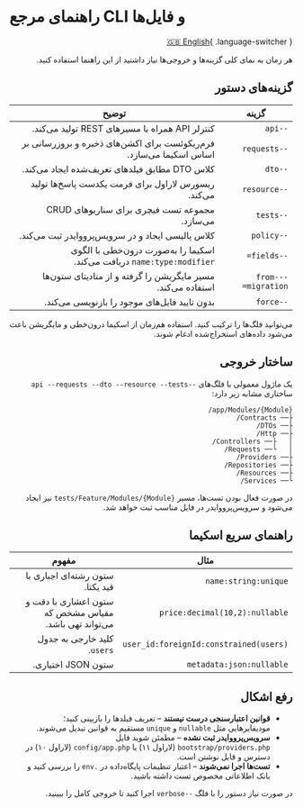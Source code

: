 # راهنمای مرجع CLI و فایل‌ها

<div dir="rtl">

[🇬🇧 English](/en/reference/){ .language-switcher }

هر زمان به نمای کلی گزینه‌ها و خروجی‌ها نیاز داشتید از این راهنما استفاده کنید.

## گزینه‌های دستور

| گزینه | توضیح |
| --- | --- |
| `--api` | کنترلر API همراه با مسیرهای REST تولید می‌کند. |
| `--requests` | فرم‌ریکوئست برای اکشن‌های ذخیره و بروزرسانی بر اساس اسکیما می‌سازد. |
| `--dto` | کلاس DTO مطابق فیلدهای تعریف‌شده ایجاد می‌کند. |
| `--resource` | ریسورس لاراول برای فرمت یکدست پاسخ‌ها تولید می‌کند. |
| `--tests` | مجموعه تست فیچری برای سناریوهای CRUD می‌سازد. |
| `--policy` | کلاس پالیسی ایجاد و در سرویس‌پرووایدر ثبت می‌کند. |
| `--fields=` | اسکیما را به‌صورت درون‌خطی با الگوی `name:type:modifier` دریافت می‌کند. |
| `--from-migration=` | مسیر مایگریشن را گرفته و از متادیتای ستون‌ها استفاده می‌کند. |
| `--force` | بدون تایید فایل‌های موجود را بازنویسی می‌کند. |

می‌توانید فلگ‌ها را ترکیب کنید. استفاده هم‌زمان از اسکیما درون‌خطی و مایگریشن باعث می‌شود داده‌های استخراج‌شده ادغام شوند.

## ساختار خروجی

یک ماژول معمولی با فلگ‌های `--api --requests --dto --resource --tests` ساختاری مشابه زیر دارد:

```
app/Modules/{Module}/
├── Contracts/
├── DTOs/
├── Http/
│   ├── Controllers/
│   └── Requests/
├── Providers/
├── Repositories/
├── Resources/
└── Services/
```

در صورت فعال بودن تست‌ها، مسیر `tests/Feature/Modules/{Module}` نیز ایجاد می‌شود و سرویس‌پرووایدر در فایل مناسب ثبت خواهد شد.

## راهنمای سریع اسکیما

| مثال | مفهوم |
| --- | --- |
| `name:string:unique` | ستون رشته‌ای اجباری با قید یکتا. |
| `price:decimal(10,2):nullable` | ستون اعشاری با دقت و مقیاس مشخص که می‌تواند تهی باشد. |
| `user_id:foreignId:constrained(users)` | کلید خارجی به جدول `users`. |
| `metadata:json:nullable` | ستون JSON اختیاری. |

## رفع اشکال

- **قوانین اعتبارسنجی درست نیستند** – تعریف فیلدها را بازبینی کنید؛ مودیفایرهایی مثل `nullable` و `unique` مستقیم به قوانین تبدیل می‌شوند.
- **سرویس‌پرووایدر ثبت نشده** – مطمئن شوید فایل `bootstrap/providers.php` (لاراول ۱۱) یا `config/app.php` (لاراول ۱۰) در دسترس و قابل نوشتن است.
- **تست‌ها اجرا نمی‌شوند** – اعتبار تنظیمات پایگاه‌داده در `.env` را بررسی کنید و بانک اطلاعاتی مخصوص تست داشته باشید.

در صورت نیاز دستور را با فلگ `--verbose` اجرا کنید تا خروجی کامل را ببینید.

</div>
